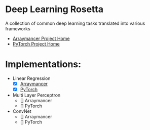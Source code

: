 # Deep Learning Rosetta

A collection of common deep learning tasks translated into various frameworks

* [Arraymancer Project Home](https://mratsim.github.io/Arraymancer/)
* [PyTorch Project Home](http://pytorch.org)

# Implementations:

* Linear Regression
    * [x] [Arraymancer](examples/arraymancer/linear_regression.nim)
    * [x] [PyTorch](examples/pytorch/linear_regression.py)
* Multi Layer Perceptron
    * [] Arraymancer
    * [] PyTorch
* ConvNet
    * [] Arraymancer
    * [] PyTorch
